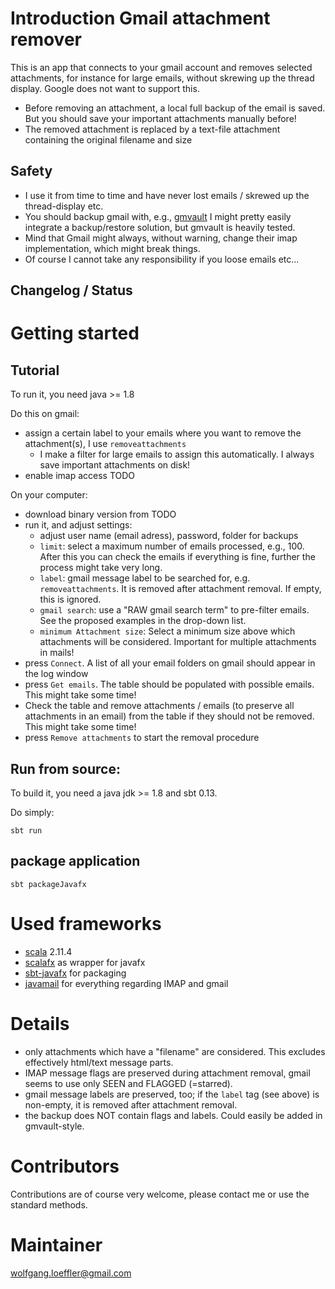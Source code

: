 # Introduction Gmail attachment remover

This is an app that connects to your gmail account and removes selected attachments, for instance for large emails, without skrewing up the thread display. Google does not want to support this.

* Before removing an attachment, a local full backup of the email is saved. But you should save your important attachments manually before!
* The removed attachment is replaced by a text-file attachment containing the original filename and size

## Safety

* I use it from time to time and have never lost emails / skrewed up the thread-display etc.
* You should backup gmail with, e.g., [gmvault](http://gmvault.org) I might pretty easily integrate a backup/restore solution, but gmvault is heavily tested.
* Mind that Gmail might always, without warning, change their imap implementation, which might break things.
* Of course I cannot take any responsibility if you loose emails etc...


## Changelog / Status ##

# Getting started #

## Tutorial
To run it, you need java >= 1.8

Do this on gmail:

* assign a certain label to your emails where you want to remove the attachment(s), I use `removeattachments`
    * I make a filter for large emails to assign this automatically. I always save important attachments on disk!
* enable imap access TODO

On your computer:

* download binary version from TODO
* run it, and adjust settings:
    * adjust user name (email adress), password, folder for backups
    * `limit`: select a maximum number of emails processed, e.g., 100. After this you can check the emails if everything is fine, further the process might take very long.
    * `label`: gmail message label to be searched for, e.g. `removeattachments`. It is removed after attachment removal. If empty, this is ignored.
    * `gmail search`: use a "RAW gmail search term" to pre-filter emails. See the proposed examples in the drop-down list.
    * `minimum Attachment size`: Select a minimum size above which attachments will be considered. Important for multiple attachments in mails!
* press `Connect`. A list of all your email folders on gmail should appear in the log window
* press `Get emails`. The table should be populated with possible emails. This might take some time!
* Check the table and remove attachments / emails (to preserve all attachments in an email) from the table if they should not be removed. This might take some time!
* press `Remove attachments` to start the removal procedure

## Run from source:

To build it, you need a java jdk >= 1.8 and sbt 0.13.

Do simply:

    sbt run


## package application

    sbt packageJavafx

# Used frameworks #

* [scala](http://scala-lang.org) 2.11.4
* [scalafx](http://www.scalafx.org) as wrapper for javafx
* [sbt-javafx](https://github.com/kavedaa/sbt-javafx) for packaging
* [javamail](http://www.oracle.com/technetwork/java/javamail/index.html) for everything regarding IMAP and gmail


# Details

* only attachments which have a "filename" are considered. This excludes effectively html/text message parts.
* IMAP message flags are preserved during attachment removal, gmail seems to use only SEEN and FLAGGED (=starred).
* gmail message labels are preserved, too; if the `label` tag (see above) is non-empty, it is removed after attachment removal.
* the backup does NOT contain flags and labels. Could easily be added in gmvault-style.

# Contributors #

Contributions are of course very welcome, please contact me or use the standard methods.

# Maintainer #

wolfgang.loeffler@gmail.com
